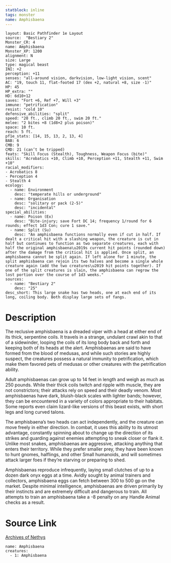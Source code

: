 ```yaml
---
statblock: inline
tags: monster
name: Amphisbaena
---
```

```statblock
layout: Basic Pathfinder 1e Layout
source:  "Bestiary 2"
Monster_CR: 4
name: Amphisbaena
Monster_XP: 1200
alignment: N
size: Large
type: magical beast
INI: +2
perception: +11
senses: "all-around vision, darkvision, low-light vision, scent"
AC: "19, touch 11, flat-footed 17 (dex +2, natural +8, size -1)"
HP: 45
HP_extra: ""
HD: 6d10+12
saves: "Fort +6, Ref +7, Will +3"
immune: "petrification"
resist: "cold 10"
defensive_abilities: "split"
speed: "20 ft., climb 20 ft., swim 20 ft."
melee: "2 bites +8 (1d8+2 plus poison)"
space: 10 ft.
reach: 5 ft.
pf1e_stats: [14, 15, 13, 2, 13, 4]
BAB: 6
CMB: 9
CMD: 21 (can’t be tripped)
feats: "Skill Focus (Stealth), Toughness, Weapon Focus (bite)"
skills: "Acrobatics +10, Climb +10, Perception +11, Stealth +11, Swim +10"
racial_modifiers:
- Acrobatics 8
- Perception 4
- Stealth 4
ecology:
  - name: Environment
    desc: "temperate hills or underground"
  - name: Organisation
    desc: "solitary or pack (2-5)"
    desc: "incidental"
special_abilities:
  - name: Poison (Ex)
    desc: "Bite-injury; save Fort DC 14; frequency 1/round for 6 rounds; effect 1d3 Con; cure 1 save."
  - name: Split (Su)
    desc: "An amphisbaena functions normally even if cut in half. If dealt a critical hit with a slashing weapon, the creature is cut in half but continues to function as two separate creatures, each with half the original amphisbaena\u2019s current hit points (rounded down) after the damage from the critical hit is applied. Once split, an amphisbaena cannot be split again. If left alone for 1 minute, the split amphisbaena can rejoin its two halves and become a single whole creature again (add the two creatures\u2019 hit points together). If one of the split creatures is slain, the amphisbaena can regrow the lost portion over the course of 1d3 weeks."
sources:
  - name: "Bestiary 2"
    desc: "25"
desc_short: This large snake has two heads, one at each end of its long, coiling body. Both display large sets of fangs. 
```
# Description
The reclusive amphisbaena is a dreaded viper with a head at either end of its thick, serpentine coils. It travels in a strange, undulant crawl akin to that of a sidewinder, looping the coils of its long body back and forth and keeping both of its heads at the alert. Amphisbaenas are said to have formed from the blood of medusas, and while such stories are highly suspect, the creatures possess a natural immunity to petrification, which make them favored pets of medusas or other creatures with the petrification ability. 

Adult amphisbaenas can grow up to 14 feet in length and weigh as much as 250 pounds. While their thick coils twitch and ripple with muscle, they are not constrictors; their attacks rely on speed and their deadly venom. Most amphisbaenas have dark, bluish-black scales with lighter bands; however, they can be encountered in a variety of colors appropriate to their habitats. Some reports even claim lizard-like versions of this beast exists, with short legs and long curved talons. 

The amphisbaena’s two heads can act independently, and the creature can move freely in either direction. In combat, it uses this ability to its utmost advantage, constantly spinning about to change up the direction of its strikes and guarding against enemies attempting to sneak closer or flank it. Unlike most snakes, amphisbaenas are aggressive, attacking anything that enters their territory. While they prefer smaller prey, they have been known to hunt gnomes, halflings, and other Small humanoids, and will sometimes attack larger foes if they’re starving or preparing to shed. 

Amphisbaenas reproduce infrequently, laying small clutches of up to a dozen dark onyx eggs at a time. Avidly sought by animal trainers and collectors, amphisbaena eggs can fetch between 300 to 500 gp on the market. Despite minimal intelligence, amphisbaenas are driven primarily by their instincts and are extremely difficult and dangerous to train. All attempts to train an amphisbaena take a -8 penalty on any Handle Animal checks as a result.
# Source Link
[Archives of Nethys](https://aonprd.com/MonsterDisplay.aspx?ItemName=Amphisbaena)
```encounter-table
name: Amphisbaena
creatures:
  - 1: Amphisbaena
```
